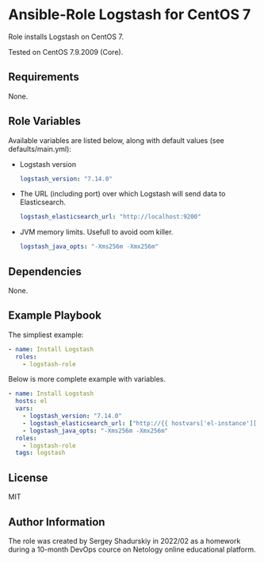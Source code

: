 Ansible-Role Logstash for CentOS 7
=========

Role installs Logstash on CentOS 7. 

Tested on CentOS 7.9.2009 (Core).

Requirements
------------

None.

Role Variables
--------------

Available variables are listed below, along with default values (see defaults/main.yml):

* Logstash version
  ```yml
  logstash_version: "7.14.0"
  ```
* The URL (including port) over which Logstash will send data to Elasticsearch.
  ```yml
  logstash_elasticsearch_url: "http://localhost:9200"
  ```
* JVM memory limits. Usefull to avoid oom killer.
  ```yml
  logstash_java_opts: "-Xms256m -Xmx256m"
  ```

Dependencies
------------

None.

Example Playbook
----------------

The simpliest example:
```yaml
- name: Install Logstash
  roles:
    - logstash-role
```
Below is more complete example with variables.
```yaml
- name: Install Logstash
  hosts: el
  vars:
    - logstash_version: "7.14.0"
    - logstash_elasticsearch_url: ["http://{{ hostvars['el-instance']['ansible_facts']['default_ipv4']['address'] }}:9200/"]
    - logstash_java_opts: "-Xms256m -Xmx256m"
  roles:
    - logstash-role
  tags: logstash
```

License
-------

MIT

Author Information
------------------

The role was created by Sergey Shadurskiy in 2022/02 as a homework during a 10-month DevOps cource on Netology online educational platform.
